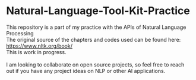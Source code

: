 # Natural-Language-Tool-Kit-Practice
This repository is a part of my practice with the APIs of Natural Language Processing </br>
The original source of the chapters and codes used can be found here: https://www.nltk.org/book/ </br>
This is work in progress. </br> </br> I am looking to collaborate on open source projects, so feel free to reach out if you have any project ideas on NLP or other AI applications.
